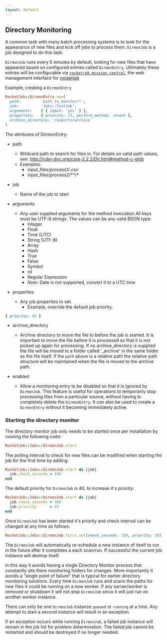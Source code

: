 ```yaml
---
layout: default
---
```


## Directory Monitoring

A common task with many batch processing systems is to look for the appearance of
new files and kick off jobs to process them. `DirmonJob` is a job designed to do
this task.

`DirmonJob` runs every 5 minutes by default, looking for new files that have appeared
based on configured entries called `DirmonEntry`. Ultimately these entries will be
configurable via [`rocketjob mission control`][1], the web management interface for [rocketjob][0]

Example, creating a `DirmonEntry`

```ruby
RocketJob::DirmonEntry.new(
  path:         'path_to_monitor/*',
  job:          'Jobs::TestJob',
  arguments:    [ { input: 'yes' } ],
  properties:   { priority: 23, perform_method: :event },
  archive_directory: '/exports/archive'
)
```

The attributes of DirmonEntry:

* path <String>
    * Wildcard path to search for files in.
      For details on valid path values, see: http://ruby-doc.org/core-2.2.2/Dir.html#method-c-glob
    * Examples:
        * input_files/process1/*.csv*
        * input_files/process2/**/*
* job <String>
    * Name of the job to start
* arguments <Array>
    * Any user supplied arguments for the method invocation
      All keys must be UTF-8 strings. The values can be any valid BSON type:
        * Integer
        * Float
        * Time    (UTC)
        * String  (UTF-8)
        * Array
        * Hash
        * True
        * False
        * Symbol
        * nil
        * Regular Expression
        * _Note_: Date is not supported, convert it to a UTC time

* properties <Hash>
    * Any job properties to set.
        * Example, override the default job priority:

```ruby
{ priority: 45 }
```

* archive_directory
    * Archive directory to move the file to before the job is started. It is important to
      move the file before it is processed so that it is not picked up again for processing.
      If no archive_directory is supplied the file will be moved to a folder called '_archive'
      in the same folder as the file itself.
      If the `path` above is a relative path the relative path structure will be
      maintained when the file is moved to the archive path.

* enabled <Boolean>
    * Allow a monitoring entry to be disabled so that it is ignored by `DirmonJob`.
      This feature is useful for operations to temporarily stop processing files
      from a particular source, without having to completely delete the `DirmonEntry`.
      It can also be used to create a `DirmonEntry` without it becoming immediately
      active.


### Starting the directory monitor

The directory monitor job only needs to be started once per installation by running
the following code:

```ruby
RocketJob::Jobs::DirmonJob.start
```

The polling interval to check for new files can be modified when starting the job
for the first time by adding:

```ruby
RocketJob::Jobs::DirmonJob.start do |job|
  job.check_seconds = 180
end
```

The default priority for `DirmonJob` is 40, to increase it's priority:

```ruby
RocketJob::Jobs::DirmonJob.start do |job|
  job.check_seconds = 300
  job.priority      = 25
end
```

Once `DirmonJob` has been started it's priority and check interval can be
changed at any time as follows:

```ruby
RocketJob::Jobs::DirmonJob.first.set(check_seconds: 180, priority: 20)
```

The `DirmonJob` will automatically re-schedule a new instance of itself to run in
the future after it completes a each scan/run. If successful the current job instance
will destroy itself.

In this way it avoids having a single Directory Monitor process that constantly
sits there monitoring folders for changes. More importantly it avoids a "single
point of failure" that is typical for earlier directory monitoring solutions.
Every time `DirmonJob` runs and scans the paths for new files it could be running
on a new worker. If any server/worker is removed or shutdown it will not stop
`DirmonJob` since it will just run on another worker instance.

There can only be one `DirmonJob` instance `queued` or `running` at a time. Any
attempt to start a second instance will result in an exception.

If an exception occurs while running `DirmonJob`, a failed job instance will remain
in the job list for problem determination. The failed job cannot be restarted and
should be destroyed if no longer needed.



[0]: http://rocketjob.io
[1]: https://github.com/rocketjob/rocketjob_mission_control
[2]: http://reidmorrison.github.io/semantic_logger
